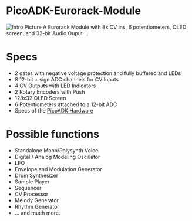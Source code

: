 # PicoADK-Eurorack-Module
![Intro Picture](https://user-images.githubusercontent.com/6614616/206612945-6acd60c2-8af5-436d-bc9d-21195fad3380.png)
A Eurorack Module with 8x CV ins, 6 potentiometers, OLED screen, and 32-bit Audio Ouput ...

# Specs
* 2 gates with negative voltage protection and fully buffered and LEDs
* 8 12-bit + sign ADC channels for CV Inputs
* 4 CV Outputs with LED Indicators
* 2 Rotary Encoders with Push
* 128x32 OLED Screen
* 6 Potentiometers attached to a 12-bit ADC
* Specs of the [PicoADK Hardware](https://github.com/DatanoiseTV/PicoADK-Hardware)

# Possible functions
* Standalone Mono/Polysynth Voice
* Digital / Analog Modeling Oscillator
* LFO
* Envelope and Modulation Generator
* Drum Synthesizer
* Sample Player
* Sequencer
* CV Processor
* Melody Generator
* Rhythm Generator
* ... and much more.
